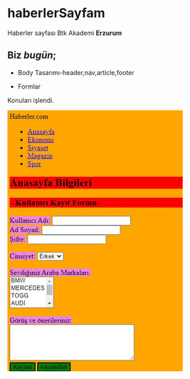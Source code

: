 # haberlerSayfam
Haberler sayfası Btk Akademi **Erzurum**

## Biz *bugün*;
* Body Tasarımı-header,nav,article,footer

* Formlar 

Konuları işlendi.

![](image.JPG)

